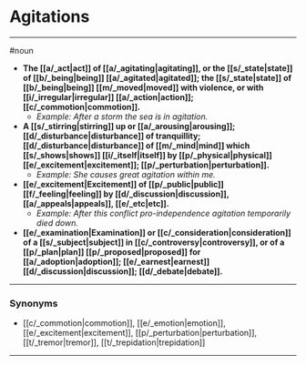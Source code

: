 # Agitations
---
#noun
- **The [[a/_act|act]] of [[a/_agitating|agitating]], or the [[s/_state|state]] of [[b/_being|being]] [[a/_agitated|agitated]]; the [[s/_state|state]] of [[b/_being|being]] [[m/_moved|moved]] with violence, or with [[i/_irregular|irregular]] [[a/_action|action]]; [[c/_commotion|commotion]].**
	- _Example: After a storm the sea is in agitation._
- **A [[s/_stirring|stirring]] up or [[a/_arousing|arousing]]; [[d/_disturbance|disturbance]] of tranquillity; [[d/_disturbance|disturbance]] of [[m/_mind|mind]] which [[s/_shows|shows]] [[i/_itself|itself]] by [[p/_physical|physical]] [[e/_excitement|excitement]]; [[p/_perturbation|perturbation]].**
	- _Example: She causes great agitation within me._
- **[[e/_excitement|Excitement]] of [[p/_public|public]] [[f/_feeling|feeling]] by [[d/_discussion|discussion]], [[a/_appeals|appeals]], [[e/_etc|etc]].**
	- _Example: After this conflict pro-independence agitation temporarily died down._
- **[[e/_examination|Examination]] or [[c/_consideration|consideration]] of a [[s/_subject|subject]] in [[c/_controversy|controversy]], or of a [[p/_plan|plan]] [[p/_proposed|proposed]] for [[a/_adoption|adoption]]; [[e/_earnest|earnest]] [[d/_discussion|discussion]]; [[d/_debate|debate]].**
---
### Synonyms
- [[c/_commotion|commotion]], [[e/_emotion|emotion]], [[e/_excitement|excitement]], [[p/_perturbation|perturbation]], [[t/_tremor|tremor]], [[t/_trepidation|trepidation]]
---
